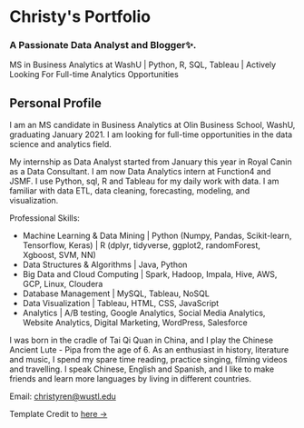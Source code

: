 # Christy's Portfolio 

### A Passionate Data Analyst and Blogger✨.

MS in Business Analytics at WashU | Python, R, SQL, Tableau | Actively Looking For Full-time Analytics Opportunities

## Personal Profile

I am an MS candidate in Business Analytics at Olin Business School, WashU, graduating January 2021. I am looking for full-time opportunities in the data science and analytics field.

My internship as Data Analyst started from January this year in Royal Canin as a Data Consultant. I am now Data Analytics intern at Function4 and JSMF. I use Python, sql, R and Tableau for my daily work with data. I am familiar with data ETL, data cleaning, forecasting, modeling, and visualization.

Professional Skills:
- Machine Learning & Data Mining | Python (Numpy, Pandas, Scikit-learn, Tensorflow, Keras) | R (dplyr, tidyverse, ggplot2, randomForest, Xgboost, SVM, NN)
- Data Structures & Algorithms | Java, Python
- Big Data and Cloud Computing | Spark, Hadoop, Impala, Hive, AWS, GCP, Linux, Cloudera
- Database Management | MySQL, Tableau, NoSQL
- Data Visualization | Tableau, HTML, CSS, JavaScript
- Analytics | A/B testing, Google Analytics, Social Media Analytics, Website Analytics, Digital Marketing, WordPress, Salesforce

I was born in the cradle of Tai Qi Quan in China, and I play the Chinese Ancient Lute - Pipa from the age of 6. As an enthusiast in history, literature and music, I spend my spare time reading, practice singing, filming videos and travelling. I speak Chinese, English and Spanish, and I like to make friends and learn more languages by living in different countries.

Email: christyren@wustl.edu 



Template Credit to [here &rarr;](https://portfolio-template.surge.sh)
